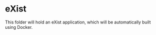 # eXist

This folder will hold an eXist application, which will be automatically built
using Docker. 
